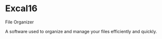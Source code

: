 # Excal16
File Organizer

A software used to organize and manage your files efficiently and quickly.
